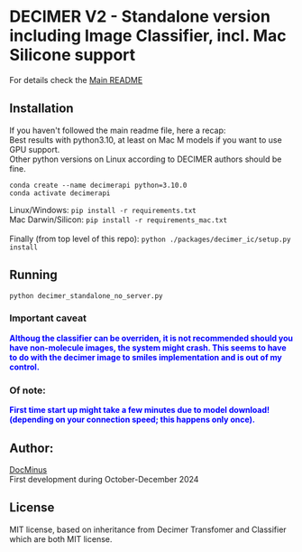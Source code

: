 # DECIMER V2 - Standalone version including Image Classifier, incl. Mac Silicone support
For details check the [Main README](../README.md)

## Installation
If you haven't followed the main readme file, here a recap:<br>
Best results with python3.10, at least on Mac M models if you want to use GPU support.<br>
Other python versions on Linux according to DECIMER authors should be fine.<br>
```shell
conda create --name decimerapi python=3.10.0
conda activate decimerapi
```
Linux/Windows: ```pip install -r requirements.txt``` <br>
Mac Darwin/Silicon: ```pip install -r requirements_mac.txt``` <br>
<br>
Finally (from top level of this repo): ```python ./packages/decimer_ic/setup.py install``` 
<br>

## Running
`python decimer_standalone_no_server.py`<br>

### Important caveat
<span style="background-color: white; color:blue; font-weight:bold;">Althoug the classifier can be overriden, it is not recommended should you have non-molecule images, the system might crash. This seems to have to do with the decimer image to smiles implementation and is out of my control.</span>

### Of note:
<span style="background-color: white; color:blue; font-weight:bold;">First time start up might take a few minutes due to model download! (depending on your connection speed; this happens only once).</span>

## Author: 
[DocMinus](https://github.com/DocMinus) <br>
First development during October-December 2024

## License
MIT license, based on inheritance from Decimer Transfomer and Classifier which are both MIT license. 